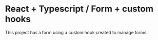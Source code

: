 # React + Typescript / Form + custom hooks

This project has a form using a custom hook created to manage forms.